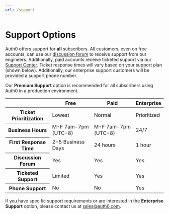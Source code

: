 ```yaml
---
url: /support
---
```


# Support Options

Auth0 offers support for __all__ subscribers. All customers, even on free accounts, can use our [discussion forum](https://ask.auth0.com) to receive support from our engineers. Additionally, paid accounts receive ticketed support via our [Support Center](https://support.auth0.com). Ticket response times will vary based on your support plan (shown below). Additionally, our enterprise support customers will be provided a support phone number.

Our __Premium Support__ option is recommended for all subscribers using Auth0 in a production environment.

<table class="table">
  <thead>
    <tr>
      <th></th>
      <th>Free</th>
      <th>Paid</th>
      <th>Enterprise</th>
    </tr>
  </thead>
  <tbody>
    <tr>
      <th>Ticket Prioritization</th>
      <td>Lowest</td>
      <td>Normal</td>
      <td>Prioritized</td>
    </tr>
    <tr>
      <th>Business Hours</th>
      <td>M-F 7am-7pm (UTC−8)</td>
      <td>M-F 7am-7pm (UTC−8)</td>
      <td>24/7</td>
    </tr>
    <tr>
      <th>First Response Time</th>
      <td>2-5 Business Days</td>
      <td>24 hours</td>
      <td>1 hour</td>
    </tr>
    <tr>
      <th>Discussion Forum</th>
      <td class="success">Yes</td>
      <td class="success">Yes</td>
      <td class="success">Yes</td>
    </tr>
    <tr>
      <th>Ticketed Support</th>
      <td class="warning">Limited</td>
      <td class="success">Yes</td>
      <td class="success">Yes</td>
    </tr>
    <tr>
      <th>Phone Support</th>
      <td class="danger">No</td>
      <td class="danger">No</td>
      <td class="success">Yes</td>
    </tr>
  </tbody>
</table>

If you have specific support requirements or are interested in the __Enterprise Support__ option, please contact us at <sales@auth0.com>.
